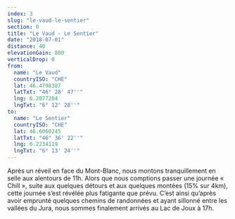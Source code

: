 ```yaml
---
index: 3
slug: "le-vaud-le-sentier"
section: 0
title: "Le Vaud - Le Sentier"
date: "2018-07-01"
distance: 40
elevationGain: 800
verticalDrop: 0
from:
  name: "Le Vaud"
  countryISO: "CHE"
  lat: 46.4798387
  latTxt: "46° 28' 47''"
  lng: 6.2077204
  lngTxt: "6° 12' 28''"
to:
  name: "Le Sentier"
  countryISO: "CHE"
  lat: 46.6060245
  latTxt: "46° 36' 22''"
  lng: 6.2234119
  lngTxt: "6° 13' 24''"
---
```


Après un réveil en face du Mont-Blanc, nous montons tranquillement en selle aux alentours de 11h.  Alors que nous comptions passer une journée « Chill », suite aux quelques détours et aux quelques montées (15% sur 4km), cette journée s’est révélée plus fatigante que prévu. C’est ainsi qu’après avoir emprunté quelques chemins de randonnées et ayant sillonné entre les vallées du Jura, nous sommes finalement arrivés au Lac de Joux à 17h.
